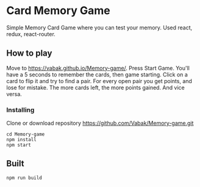 # Card Memory Game

Simple Memory Card Game where you can test your memory. Used react, redux, react-router.

## How to play

Move to https://vabak.github.io/Memory-game/. Press Start Game. You'll have a 5 seconds to remember the cards, then game starting. Click on a card to flip it and try to find a pair. For every open pair you get points, and lose for mistake. The more cards left, the more points gained. And vice versa.

### Installing

Clone or download repository https://github.com/Vabak/Memory-game.git

```
cd Memory-game
npm install
npm start
```

## Built 
```
npm run build
```

